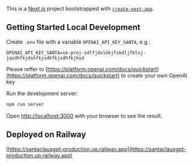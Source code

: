 This is a [Next.js](https://nextjs.org) project bootstrapped
with [`create-next-app`](https://nextjs.org/docs/app/api-reference/cli/create-next-app).

## Getting Started Local Development

Create `.env` file with a variable `OPENAI_API_KEY_SANTA`, e.g.:
```
OPENAI_API_KEY_SANTA=sk-proj-sdlfjdslökjfskdljfklsj-jasdhfkjdshfkjsdhfkjsdhfkjhsd
```
Please reffer to [https://platform.openai.com/docs/quickstart](https://platform.openai.com/docs/quickstart) to create your own OpenAI key

Run the development server:

```bash
npm run server
```

Open [http://localhost:3000](http://localhost:3000) with your browser to see the result.

## Deployed on Railway

[https://santaclausgpt-production.up.railway.app](https://santaclausgpt-production.up.railway.app)
